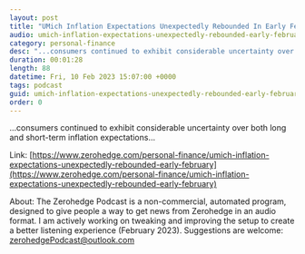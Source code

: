 ```yaml
---
layout: post
title: "UMich Inflation Expectations Unexpectedly Rebounded In Early February"
audio: umich-inflation-expectations-unexpectedly-rebounded-early-february-0
category: personal-finance
desc: "...consumers continued to exhibit considerable uncertainty over both long and short-term inflation expectations..."
duration: 00:01:28
length: 88
datetime: Fri, 10 Feb 2023 15:07:00 +0000
tags: podcast
guid: umich-inflation-expectations-unexpectedly-rebounded-early-february-0
order: 0
---
```

...consumers continued to exhibit considerable uncertainty over both long and short-term inflation expectations...

Link: [https://www.zerohedge.com/personal-finance/umich-inflation-expectations-unexpectedly-rebounded-early-february](https://www.zerohedge.com/personal-finance/umich-inflation-expectations-unexpectedly-rebounded-early-february)

About: The Zerohedge Podcast is a non-commercial, automated program, designed to give people a way to get news from Zerohedge in an audio format.  I am actively working on tweaking and improving the setup to create a better listening experience (February 2023).  Suggestions are welcome: [zerohedgePodcast@outlook.com](mailto:zerohedgePodcast@outlook.com)